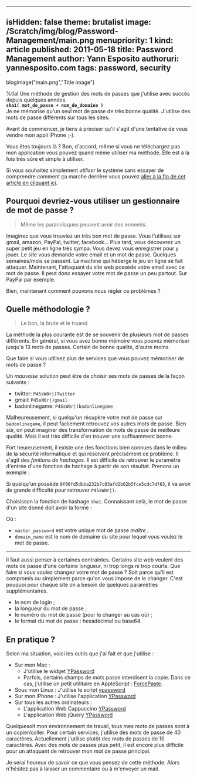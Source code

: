 -----
isHidden:       false
theme: brutalist
image: /Scratch/img/blog/Password-Management/main.png
menupriority:   1
kind:           article
published: 2011-05-18
title: Password Management
author: Yann Esposito
authoruri: yannesposito.com
tags:  password, security
-----
blogimage("main.png","Title image")

<div class="intro">

%tlal Une méthode de gestion des mots de passes que j'utilise avec succès depuis quelques années.  
**`sha1( mot_de_passe + nom_de_domaine )`**  
Je ne mémorise qu'un seul mot de passe de très bonne qualité.
J'utilise des mots de passe différents sur tous les sites.

</div>

Avant de commencer, je tiens à préciser qu'il s'agit d'une tentative de vous vendre mon appli iPhone ;-).

Vous êtes toujours là ?
Bon, d'accord, même si vous ne téléchargez pas mon application vous pouvez quand même utiliser ma méthode.
Elle est à la fois très sûre et simple à utiliser.

Si vous souhaitez simplement _utiliser_ le système sans essayer de comprendre comment ça marche derrière vous pouvez [aller à la fin de cet article en cliquant ici](#en-pratique-).

## Pourquoi devriez-vous utiliser un gestionnaire de mot de passe ?

> Même les paranoïaques peuvent avoir des ennemis.

Imaginez que vous trouviez un très bon mot de passe. Vous l'utilisez sur gmail, amazon, PayPal, twitter, facebook...
Plus tard, vous découvrez un super petit jeu en ligne très sympa.
Vous devez vous enregistrer pour y jouer.
Le site vous demande votre email et un mot de passe.
Quelques semaines/mois se passent.
La machine qui héberge le jeu en ligne se fait attaquer.
Maintenant, l'attaquant du site web possède votre email avec ce mot de passe.
Il peut donc essayer votre mot de passe un peu partout. 
Sur PayPal par exemple.

Bien, maintenant comment pouvons nous régler ce problèmes ?

## Quelle méthodologie ?

> Le bon, la brute et le truand

La méthode la plus courante est de se souvenir de plusieurs mot de passes différents. 
En général, si vous avez bonne mémoire vous pouvez mémoriser jusqu'à 13 mots de passes. Certain de bonne qualité, d'autre moins.

Que faire si vous utilisez plus de services que vous pouvez mémoriser de mots de passe ?

Un _mauvaise_ solution peut être de choisir ses 
mots de passes de la façon suivante :

- twitter: `P45sW0r|)Twitter`
- gmail: `P45sW0r|)gmail`
- badonlinegame: `P45sW0r|)badonlinegame`

Malheureusement, si quelqu'un récupère votre mot de passe sur 
`badonlinegame`, il peut facilement retrouvez vos autres mots de passe.
Bien sûr, on peut imaginer des transformation de mots de passe de meilleure qualité. 
Mais il est très difficile d'en trouver une suffisamment bonne.

Fort heureusement, il existe une des fonctions bien connues dans le milieu de la sécurité informatique et qui résolvent précisément ce problème.
Il s'agit des _fontions de hachages_.
Il est difficile de retrouver le paramètre d'entrée d'une fonction de hachage à partir de son résultat.
Prenons un exemple : 

Si quelqu'un possède `9f00fd5dbba232b7c03afd2b62b5fce5cdc7df63`,
il va avoir de grande difficulté pour retrouver `P45sW0r|)`.

Choisisson la fonction de hashage `sha1`.
Connaissant celà, le mot de passe d'un site donné doit avoir la forme :

Où :

- `master_password` est votre unique mot de passe _maître_ ;
- `domain_name` est le nom de domaine du site pour lequel vous voulez le mot de passe.

---

Il faut aussi penser à certaines contraintes. 
Certains site web veulent des mots de passe d'une certaine longueur, ni trop longs ni trop courts.
Que faire si vous voulez changez votre mot de passe ? Soit parce qu'il est compromis ou simplement parce qu'on vous impose de le changer.
C'est pouquoi pour chaque site on a besoin de quelques paramètres supplémentaires.

- le nom de login ;
- la longueur du mot de passe ;
- le numéro du mot de passe (pour le changer au cas où) ;
- le format du mot de passe : hexadécimal ou base64.

## En pratique ?

Selon ma situation, voici les outils que j'ai fait et que j'utilise :

- Sur mon Mac : 
  - J'utilise le widget [YPassword](http://yannesposito.com/Scratch/files/YPassword-1.7.zip)
  - Parfois, certains champs de mots passe interdisent la copie.  Dans ce cas, j'utilise un petit utilitaire en AppleScript : [ForcePaste](http://yannesposito.com/Scratch/files/forcePaste.app.zip). 
- Sous mon Linux : J'utilise le script [ypassword](http://github.com/yogsototh/getpass)
- Sur mon iPhone : J'utilise l'application [YPassword](http://itunes.apple.com/WebObjects/MZStore.woa/wa/viewSoftware?id=436268354&mt=8)
- Sur tous les autres ordinateurs :
  - L'application Web Cappuccino [YPassword](http://yannesposito.com/Scratch/en/softwares/ypassword/web/)
  - L'application Web jQuery [YPassword](http://yannesposito.com/Scratch/en/softwares/ypassword/iphoneweb/)

Quelquesoit mon environnement de travail, tous mes mots de passes sont à un copier/coller.
Pour certain services, j'utilise des mots de passe de 40 caractères.
Actuellement j'utilise plutôt des mots de passes de 10 caractères.
Avec des mots de passes plus petit, il est encore plus difficile pour un attaquant de retrouver mon mot de passe principal.

Je serai heureux de savoir ce que vous pensez de cette méthode. Alors n'hésitez pas à laisser un commentaire ou à m'envoyer un mail.
